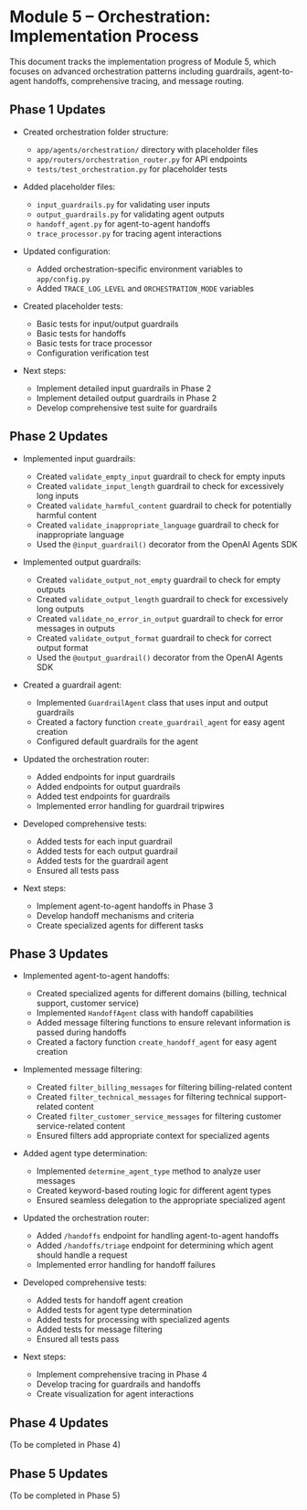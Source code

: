 # Module 5 – Orchestration: Implementation Process

This document tracks the implementation progress of Module 5, which focuses on advanced orchestration patterns including guardrails, agent-to-agent handoffs, comprehensive tracing, and message routing.

## Phase 1 Updates

- Created orchestration folder structure:
  - `app/agents/orchestration/` directory with placeholder files
  - `app/routers/orchestration_router.py` for API endpoints
  - `tests/test_orchestration.py` for placeholder tests

- Added placeholder files:
  - `input_guardrails.py` for validating user inputs
  - `output_guardrails.py` for validating agent outputs
  - `handoff_agent.py` for agent-to-agent handoffs
  - `trace_processor.py` for tracing agent interactions

- Updated configuration:
  - Added orchestration-specific environment variables to `app/config.py`
  - Added `TRACE_LOG_LEVEL` and `ORCHESTRATION_MODE` variables

- Created placeholder tests:
  - Basic tests for input/output guardrails
  - Basic tests for handoffs
  - Basic tests for trace processor
  - Configuration verification test

- Next steps:
  - Implement detailed input guardrails in Phase 2
  - Implement detailed output guardrails in Phase 2
  - Develop comprehensive test suite for guardrails

## Phase 2 Updates

- Implemented input guardrails:
  - Created `validate_empty_input` guardrail to check for empty inputs
  - Created `validate_input_length` guardrail to check for excessively long inputs
  - Created `validate_harmful_content` guardrail to check for potentially harmful content
  - Created `validate_inappropriate_language` guardrail to check for inappropriate language
  - Used the `@input_guardrail()` decorator from the OpenAI Agents SDK

- Implemented output guardrails:
  - Created `validate_output_not_empty` guardrail to check for empty outputs
  - Created `validate_output_length` guardrail to check for excessively long outputs
  - Created `validate_no_error_in_output` guardrail to check for error messages in outputs
  - Created `validate_output_format` guardrail to check for correct output format
  - Used the `@output_guardrail()` decorator from the OpenAI Agents SDK

- Created a guardrail agent:
  - Implemented `GuardrailAgent` class that uses input and output guardrails
  - Created a factory function `create_guardrail_agent` for easy agent creation
  - Configured default guardrails for the agent

- Updated the orchestration router:
  - Added endpoints for input guardrails
  - Added endpoints for output guardrails
  - Added test endpoints for guardrails
  - Implemented error handling for guardrail tripwires

- Developed comprehensive tests:
  - Added tests for each input guardrail
  - Added tests for each output guardrail
  - Added tests for the guardrail agent
  - Ensured all tests pass

- Next steps:
  - Implement agent-to-agent handoffs in Phase 3
  - Develop handoff mechanisms and criteria
  - Create specialized agents for different tasks

## Phase 3 Updates

- Implemented agent-to-agent handoffs:
  - Created specialized agents for different domains (billing, technical support, customer service)
  - Implemented `HandoffAgent` class with handoff capabilities
  - Added message filtering functions to ensure relevant information is passed during handoffs
  - Created a factory function `create_handoff_agent` for easy agent creation

- Implemented message filtering:
  - Created `filter_billing_messages` for filtering billing-related content
  - Created `filter_technical_messages` for filtering technical support-related content
  - Created `filter_customer_service_messages` for filtering customer service-related content
  - Ensured filters add appropriate context for specialized agents

- Added agent type determination:
  - Implemented `determine_agent_type` method to analyze user messages
  - Created keyword-based routing logic for different agent types
  - Ensured seamless delegation to the appropriate specialized agent

- Updated the orchestration router:
  - Added `/handoffs` endpoint for handling agent-to-agent handoffs
  - Added `/handoffs/triage` endpoint for determining which agent should handle a request
  - Implemented error handling for handoff failures

- Developed comprehensive tests:
  - Added tests for handoff agent creation
  - Added tests for agent type determination
  - Added tests for processing with specialized agents
  - Added tests for message filtering
  - Ensured all tests pass

- Next steps:
  - Implement comprehensive tracing in Phase 4
  - Develop tracing for guardrails and handoffs
  - Create visualization for agent interactions

## Phase 4 Updates

(To be completed in Phase 4)

## Phase 5 Updates

(To be completed in Phase 5)